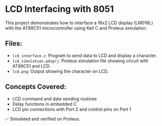 # LCD Interfacing with 8051

This project demonstrates how to interface a 16x2 LCD display (LM016L) with the AT89C51 microcontroller using Keil C and Proteus simulation.

## Files:
- `lcd_interface.c`: Program to send data to LCD and display a character.
- `lcd_simulation.pdsprj`: Proteus simulation file showing circuit with AT89C51 and LCD.
- `lcd.png`: Output showing the character on LCD.

## Concepts Covered:
- LCD command and data sending routines
- Delay functions in embedded C
- LCD pin connections with Port 2 and control pins on Port 1

✅ Simulated and verified on Proteus.
